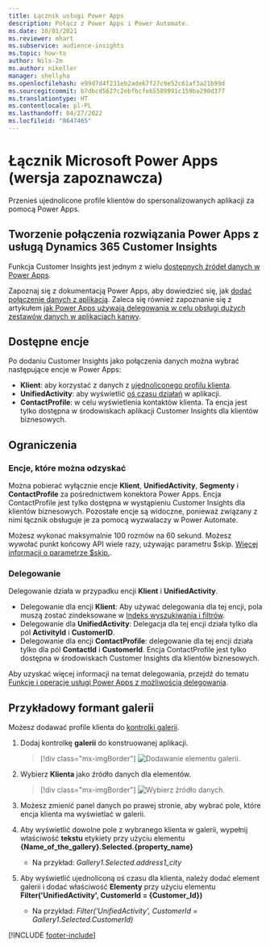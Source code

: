 ```yaml
---
title: Łącznik usługi Power Apps
description: Połącz z Power Apps i Power Automate.
ms.date: 10/01/2021
ms.reviewer: mhart
ms.subservice: audience-insights
ms.topic: how-to
author: Nils-2m
ms.author: nikeller
manager: shellyha
ms.openlocfilehash: e99d7d4f231eb2ade67f27c9e52c61af3a21b99d
ms.sourcegitcommit: b7dbcd5627c2ebfbcfe65589991c159ba290d377
ms.translationtype: HT
ms.contentlocale: pl-PL
ms.lasthandoff: 04/27/2022
ms.locfileid: "8647465"
---
```

# <a name="microsoft-power-apps-connector-preview"></a>Łącznik Microsoft Power Apps (wersja zapoznawcza)

Przenieś ujednolicone profile klientów do spersonalizowanych aplikacji za pomocą Power Apps.

## <a name="connect-power-apps-and-dynamics-365-customer-insights"></a>Tworzenie połączenia rozwiązania Power Apps z usługą Dynamics 365 Customer Insights

Funkcja Customer Insights jest jednym z wielu [dostępnych źródeł danych w Power Apps](/powerapps/maker/canvas-apps/working-with-data-sources).

Zapoznaj się z dokumentacją Power Apps, aby dowiedzieć się, jak [dodać połączenie danych z aplikacją](/powerapps/maker/canvas-apps/add-data-connection). Zaleca się również zapoznanie się z artykułem [jak Power Apps używają delegowania w celu obsługi dużych zestawów danych w aplikacjach kanwy](/powerapps/maker/canvas-apps/delegation-overview).

## <a name="available-entities"></a>Dostępne encje

Po dodaniu Customer Insights jako połączenia danych można wybrać następujące encje w Power Apps:

- **Klient**: aby korzystać z danych z [ujednoliconego profilu klienta](customer-profiles.md).
- **UnifiedActivity**: aby wyświetlić [oś czasu działań](activities.md) w aplikacji.
- **ContactProfile**: w celu wyświetlenia kontaktów klienta. Ta encja jest tylko dostępna w środowiskach aplikacji Customer Insights dla klientów biznesowych.

## <a name="limitations"></a>Ograniczenia

### <a name="retrievable-entities"></a>Encje, które można odzyskać

Można pobierać wyłącznie encje **Klient**, **UnifiedActivity**, **Segmenty** i **ContactProfile** za pośrednictwem konektora Power Apps. Encja ContactProfile jest tylko dostępna w wystąpieniu Customer Insights dla klientów biznesowych. Pozostałe encje są widoczne, ponieważ związany z nimi łącznik obsługuje je za pomocą wyzwalaczy w Power Automate.

Możesz wykonać maksymalnie 100 rozmów na 60 sekund. Możesz wywołać punkt końcowy API wiele razy, używając parametru $skip. [Więcej informacji o parametrze $skip.](/connectors/customerinsights/#get-items-from-an-entity).

### <a name="delegation"></a>Delegowanie

Delegowanie działa w przypadku encji **Klient** i **UnifiedActivity**. 

- Delegowanie dla encji **Klient**: Aby używać delegowania dla tej encji, pola muszą zostać zindeksowane w [Indeks wyszukiwania i filtrów](search-filter-index.md).  
- Delegowanie dla **UnifiedActivity**: Delegacja dla tej encji działa tylko dla pól **ActivityId** i **CustomerID**.  
- Delegowanie dla encji **ContactProfile**: delegowanie dla tej encji działa tylko dla pól **ContactId** i **CustomerId**. Encja ContactProfile jest tylko dostępna w środowiskach Customer Insights dla klientów biznesowych.

Aby uzyskać więcej informacji na temat delegowania, przejdź do tematu [Funkcje i operacje usługi Power Apps z możliwością delegowania](/powerapps/maker/canvas-apps/delegation-overview). 

## <a name="example-gallery-control"></a>Przykładowy formant galerii

Możesz dodawać profile klienta do [kontrolki galerii](/powerapps/maker/canvas-apps/add-gallery).

1. Dodaj kontrolkę **galerii** do konstruowanej aplikacji.

    > [!div class="mx-imgBorder"]
    > ![Dodawanie elementu galerii.](media/connector-powerapps9.png "Dodaj element galerii.")

2. Wybierz **Klienta** jako źródło danych dla elementów.

    > [!div class="mx-imgBorder"]
    > ![Wybierz źródło danych.](media/choose-datasource-powerapps.png "Wybierz źródło danych.")

3. Możesz zmienić panel danych po prawej stronie, aby wybrać pole, które encja klienta ma wyświetlać w galerii.

4. Aby wyświetlić dowolne pole z wybranego klienta w galerii, wypełnij właściwość **tekstu** etykiety przy użyciu elementu **{Name_of_the_gallery}.Selected.{property_name}**  
    - Na przykład: _Gallery1.Selected.address1_city_

5. Aby wyświetlić ujednoliconą oś czasu dla klienta, należy dodać element galerii i dodać właściwość **Elementy** przy użyciu elementu **Filter('UnifiedActivity', CustomerId = {Customer_Id})**  
    - Na przykład: _Filter('UnifiedActivity', CustomerId = Gallery1.Selected.CustomerId)_


[!INCLUDE [footer-include](includes/footer-banner.md)]
